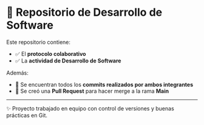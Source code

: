 # 📌 Repositorio de Desarrollo de Software

Este repositorio contiene:

- ✅ El **protocolo colaborativo**  
- ✅ La **actividad de Desarrollo de Software**  

Además:  

- 📂 Se encuentran todos los **commits realizados por ambos integrantes**  
- 🔀 Se creó una **Pull Request** para hacer merge a la rama **Main**  

---
✨ Proyecto trabajado en equipo con control de versiones y buenas prácticas en Git.
